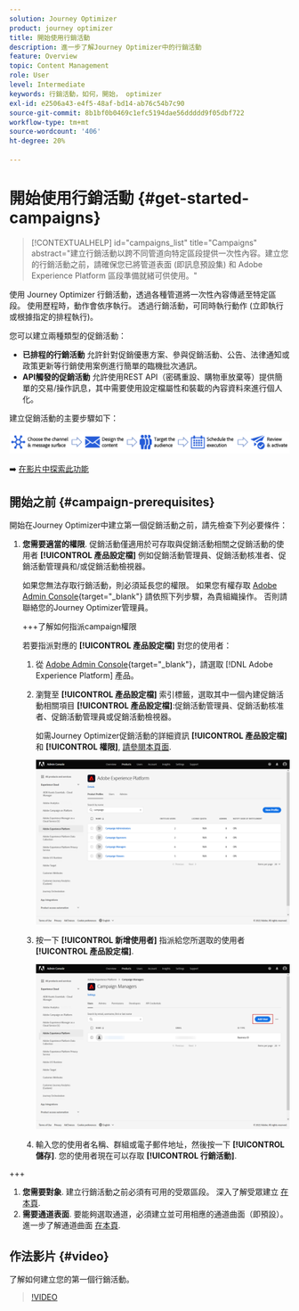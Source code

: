 ```yaml
---
solution: Journey Optimizer
product: journey optimizer
title: 開始使用行銷活動
description: 進一步了解Journey Optimizer中的行銷活動
feature: Overview
topic: Content Management
role: User
level: Intermediate
keywords: 行銷活動，如何，開始， optimizer
exl-id: e2506a43-e4f5-48af-bd14-ab76c54b7c90
source-git-commit: 8b1bf0b0469c1efc5194dae56ddddd9f05dbf722
workflow-type: tm+mt
source-wordcount: '406'
ht-degree: 20%

---
```


# 開始使用行銷活動 {#get-started-campaigns}

>[!CONTEXTUALHELP]
>id="campaigns_list"
>title="Campaigns"
>abstract="建立行銷活動以跨不同管道向特定區段提供一次性內容。建立您的行銷活動之前，請確保您已將管道表面 (即訊息預設集) 和 Adobe Experience Platform 區段準備就緒可供使用。"

使用 Journey Optimizer 行銷活動，透過各種管道將一次性內容傳遞至特定區段。 使用歷程時，動作會依序執行。 透過行銷活動，可同時執行動作 (立即執行或根據指定的排程執行)。

您可以建立兩種類型的促銷活動：

* **已排程的行銷活動** 允許針對促銷優惠方案、參與促銷活動、公告、法律通知或政策更新等行銷使用案例進行簡單的臨機批次通訊。
* **API觸發的促銷活動** 允許使用REST API（密碼重設、購物車放棄等）提供簡單的交易/操作訊息，其中需要使用設定檔屬性和裝載的內容資料來進行個人化。

建立促銷活動的主要步驟如下：

![](assets/create-campaign-process.png)

➡️ [在影片中探索此功能](#video)

## 開始之前 {#campaign-prerequisites}

開始在Journey Optimizer中建立第一個促銷活動之前，請先檢查下列必要條件：

1. **您需要適當的權限**. 促銷活動僅適用於可存取與促銷活動相關之促銷活動的使用者 **[!UICONTROL 產品設定檔]** 例如促銷活動管理員、促銷活動核准者、促銷活動管理員和/或促銷活動檢視器。

   如果您無法存取行銷活動，則必須延長您的權限。 如果您有權存取 [Adobe Admin Console](https://adminconsole.adobe.com/){target="_blank"} 請依照下列步驟，為貴組織操作。 否則請聯絡您的Journey Optimizer管理員。

   +++了解如何指派campaign權限

   若要指派對應的 **[!UICONTROL 產品設定檔]** 對您的使用者：

   1. 從 [Adobe Admin Console](https://adminconsole.adobe.com/){target="_blank"}，請選取 [!DNL Adobe Experience Platform] 產品。

   1. 瀏覽至 **[!UICONTROL 產品設定檔]** 索引標籤，選取其中一個內建促銷活動相關項目 **[!UICONTROL 產品設定檔]**:促銷活動管理員、促銷活動核准者、促銷活動管理員或促銷活動檢視器。

      如需Journey Optimizer促銷活動的詳細資訊 **[!UICONTROL 產品設定檔]** 和 **[!UICONTROL 權限]**, [請參閱本頁面](../administration/ootb-product-profiles.md).

      ![](assets/do-not-localize/admin_1.png)

   1. 按一下 **[!UICONTROL 新增使用者]** 指派給您所選取的使用者 **[!UICONTROL 產品設定檔]**.

      ![](assets/do-not-localize/admin_2.png)

   1. 輸入您的使用者名稱、群組或電子郵件地址，然後按一下 **[!UICONTROL 儲存]**.
   您的使用者現在可以存取 **[!UICONTROL 行銷活動]**.

+++

1. **您需要對象**. 建立行銷活動之前必須有可用的受眾區段。 深入了解受眾建立 [在本頁](../segment/about-segments.md).
1. **需要通道表面**. 要能夠選取通道，必須建立並可用相應的通道曲面（即預設）。 進一步了解通道曲面 [在本頁](../configuration/channel-surfaces.md).

## 作法影片 {#video}

了解如何建立您的第一個行銷活動。

>[!VIDEO](https://video.tv.adobe.com/v/346680?quality=12)
